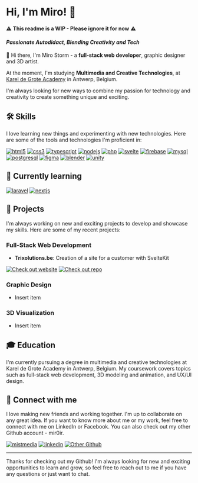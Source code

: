 # Hi, I'm Miro! 👋

⚠️ **This readme is a WIP - Please ignore it for now** ⚠️

#### *Passionate Autodidact, Blending Creativity and Tech*

👋 Hi there, I'm Miro Storm - a **full-stack web developer**, graphic designer and 3D artist.

At the moment, I'm studying **Multimedia and Creative Technologies**, at [Karel de Grote Academy](https://kdg.be) in Antwerp, Belgium. 

I'm always looking for new ways to combine my passion for technology and creativity to create something unique and exciting.


## 🛠 Skills
I love learning new things and experimenting with new technologies. Here are some of the tools and technologies I'm proficient in:

[![html5](https://img.icons8.com/color/48/html-5.png)](https://developer.mozilla.org/en-US/docs/Glossary/HTML5)   [![css3](https://img.icons8.com/color/48/css3.png)](https://developer.mozilla.org/en-US/docs/Web/CSS)   [![typescript](https://img.icons8.com/color/48/typescript.png)](https://www.typescriptlang.org)   [![nodejs](https://img.icons8.com/fluency/48/node-js.png)](https://nodejs.org/en/)     [![php](https://img.icons8.com/dusk/56/php-logo.png)](https://www.php.net)     [![svelte](https://img.icons8.com/doodle/48/svetle.png)](https://svelte.dev) [![firebase](https://img.icons8.com/color/48/firebase.png)](https://firebase.google.com)   [![mysql](https://img.icons8.com/color/64/mysql-logo.png)](https://www.mysql.com)   [![postgresql](https://img.icons8.com/color/48/postgreesql.png)](https://www.postgresql.org)   [![figma](https://img.icons8.com/fluency/48/figma.png)](https://www.figma.com)   [![blender](https://img.icons8.com/color/48/blender-3d.png)](https://www.blender.org)   [![unity](https://img.icons8.com/dusk/48/unity.png)](https://unity.com)


## 🧠 Currently learning
[![laravel](https://img.icons8.com/fluency/48/laravel.png)](https://laravel.com)   [![nextjs](https://img.icons8.com/color/48/nextjs.png)](https://nextjs.org)

## 🚀 Projects
I'm always working on new and exciting projects to develop and showcase my skills. Here are some of my recent projects:

### Full-Stack Web Development
* **Trixolutions.be**: Creation of a site for a customer with SvelteKit

[![Check out website](https://img.shields.io/badge/Check_out_website-0b3259?style=for-the-badge&logo=GoToMeeting&logoColor=white)](https://trixolutions.be)  [![Check out repo](https://img.shields.io/badge/Check_out_repo-0ABF53?style=for-the-badge&logo=GitHub&logoColor=white)](https://github.com/raremiroir/trixolutions-be)

### Graphic Design
* Insert item
### 3D Visualization
* Insert item


## 🎓 Education
I'm currently pursuing a degree in multimedia and creative technologies at Karel de Grote Academy in Antwerp, Belgium. My coursework covers topics such as full-stack web development, 3D modeling and animation, and UX/UI design.


## 🔗 Connect with me
I love making new friends and working together. I'm up to collaborate on any great idea.
If you want to know more about me or my work, feel free to connect with me on LinkedIn or Facebook. 
You can also check out my other Github account - mir0ir.

[![mistmedia](https://img.shields.io/badge/my_website-000?style=for-the-badge&logo=ko-fi&logoColor=white)](https://mistmedia.be/) [![linkedin](https://img.shields.io/badge/linkedin-0A66C2?style=for-the-badge&logo=linkedin&logoColor=white)](https://www.linkedin.com/in/mistmedia) [![Other Github](https://img.shields.io/badge/Other_Github-0ABF53?style=for-the-badge&logo=GitHub)](https://github.com/mir0ir)

---

Thanks for checking out my Github! I'm always looking for new and exciting opportunities to learn and grow, so feel free to reach out to me if you have any questions or just want to chat.
